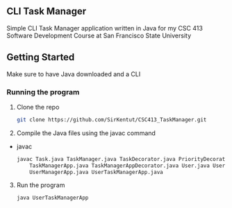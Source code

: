## CLI Task Manager
Simple CLI Task Manager application written in Java for my CSC 413 Software Development Course at San Francisco State University


<!-- GETTING STARTED -->
## Getting Started
Make sure to have Java downloaded and a CLI

### Running the program
1. Clone the repo
   ```sh
   git clone https://github.com/SirKentut/CSC413_TaskManager.git
   ```
2. Compile the Java files using the javac command
* javac
  ```sh
  javac Task.java TaskManager.java TaskDecorator.java PriorityDecorator.java \
      TaskManagerApp.java TaskManagerAppDecorator.java User.java UserManager.java \
      UserManagerApp.java UserTaskManagerApp.java

  ```
3. Run the program
   ```sh
   java UserTaskManagerApp
   ```

